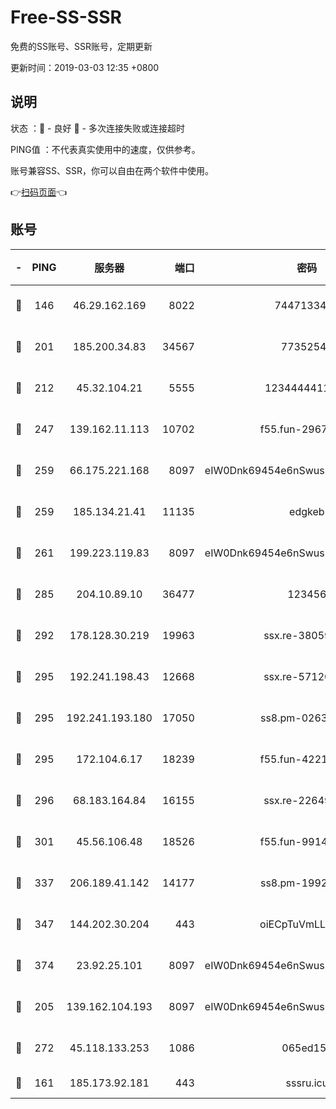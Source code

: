 # Free-SS-SSR

免费的SS账号、SSR账号，定期更新

更新时间：2019-03-03 12:35 +0800

## 说明

状态     ：🙂 - 良好 🙁 - 多次连接失败或连接超时

PING值   ：不代表真实使用中的速度，仅供参考。

账号兼容SS、SSR，你可以自由在两个软件中使用。

👉[扫码页面](https://liesauer.github.io/free-ss-ssr.github.io/)👈

## 账号

|-|PING|服务器|端口|密码|加密方式|区域|
|:----:|:----:|:-----:|-----:|:----:|:----:|:----:|
|🙂|146|46.29.162.169|8022|7447133485|aes-256-cfb|RU|
|🙂|201|185.200.34.83|34567|77352549|aes-256-cfb|US|
|🙂|212|45.32.104.21|5555|1234444411111|aes-256-cfb|SG|
|🙂|247|139.162.11.113|10702|f55.fun-29670357|aes-256-cfb|SG|
|🙂|259|66.175.221.168|8097|eIW0Dnk69454e6nSwuspv9DmS201tQ0D|aes-256-cfb|US|
|🙂|259|185.134.21.41|11135|edgkeb|aes-256-cfb|GB|
|🙂|261|199.223.119.83|8097|eIW0Dnk69454e6nSwuspv9DmS201tQ0D|aes-256-cfb|US|
|🙂|285|204.10.89.10|36477|123456|aes-256-cfb|US|
|🙂|292|178.128.30.219|19963|ssx.re-38059687|aes-256-cfb|SG|
|🙂|295|192.241.198.43|12668|ssx.re-57120332|aes-256-cfb|US|
|🙂|295|192.241.193.180|17050|ss8.pm-02632240|aes-256-cfb|US|
|🙂|295|172.104.6.17|18239|f55.fun-42215388|aes-256-cfb|US|
|🙂|296|68.183.164.84|16155|ssx.re-22649975|aes-256-cfb|US|
|🙂|301|45.56.106.48|18526|f55.fun-99140423|aes-256-cfb|US|
|🙂|337|206.189.41.142|14177|ss8.pm-19928527|aes-256-cfb|SG|
|🙂|347|144.202.30.204|443|oiECpTuVmLLxk4Ts|aes-256-cfb|US|
|🙂|374|23.92.25.101|8097|eIW0Dnk69454e6nSwuspv9DmS201tQ0D|aes-256-cfb|US|
|🙂|205|139.162.104.193|8097|eIW0Dnk69454e6nSwuspv9DmS201tQ0D|aes-256-cfb|JP|
|🙂|272|45.118.133.253|1086|065ed15a|aes-256-cfb|SG|
|🙁|161|185.173.92.181|443|sssru.icu|rc4-md5|RU|
